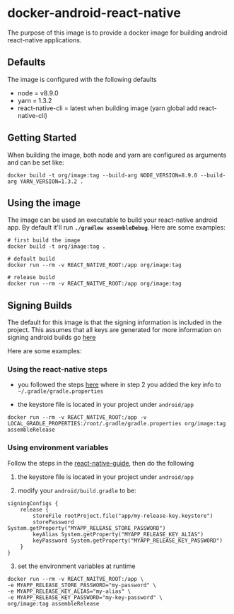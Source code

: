 # docker-android-react-native
The purpose of this image is to provide a docker image for building android react-native applications.

## Defaults
The image is configured with the following defaults

* node = v8.9.0
* yarn = 1.3.2
* react-native-cli = latest when building image (yarn global add react-native-cli)

## Getting Started

When building the image, both node and yarn are configured as arguments and can be set like:

```
docker build -t org/image:tag --build-arg NODE_VERSION=8.9.0 --build-arg YARN_VERSION=1.3.2 .
```

## Using the image
The image can be used an executable to build your react-native android app.
By default it'll run **`./gradlew assembleDebug`**.  Here are some examples:

```
# first build the image
docker build -t org/image:tag .

# default build
docker run --rm -v REACT_NATIVE_ROOT:/app org/image:tag

# release build
docker run --rm -v REACT_NAITVE_ROOT:/app org/image:tag
```

## Signing Builds
The default for this image is that the signing information is included in the project.
This assumes that all keys are generated for more information on signing android builds go [here](https://facebook.github.io/react-native/docs/signed-apk-android.html)

Here are some examples:

### Using the react-native steps
* you followed the steps [here](https://facebook.github.io/react-native/docs/signed-apk-android.html) where in step 2 you added the key info to `~/.gradle/gradle.properties`

* the keystore file is located in your project under `android/app`

```
docker run --rm -v REACT_NATIVE_ROOT:/app -v LOCAL_GRADLE_PROPERTIES:/root/.gradle/gradle.properties org/image:tag assembleRelease
```

### Using environment variables
Follow the steps in the [react-native-guide](https://facebook.github.io/react-native/docs/signed-apk-android.html), then do the following

1. the keystore file is located in your project under `android/app`

2. modify your `android/build.gradle` to be:

```
signingConfigs {
    release {
        storeFile rootProject.file("app/my-release-key.keystore")
        storePassword System.getProperty("MYAPP_RELEASE_STORE_PASSWORD")
        keyAlias System.getProperty("MYAPP_RELEASE_KEY_ALIAS")
        keyPassword System.getProperty("MYAPP_RELEASE_KEY_PASSWORD")
    }
}
```

3. set the environment variables at runtime

```
docker run --rm -v REACT_NAITVE_ROOT:/app \
-e MYAPP_RELEASE_STORE_PASSWORD="my-password" \
-e MYAPP_RELEASE_KEY_ALIAS="my-alias" \
-e MYAPP_RELEASE_KEY_PASSWORD="my-key-password" \
org/image:tag assembleRelease
```

